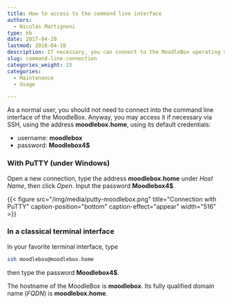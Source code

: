 ```yaml
---
title: How to access to the command line interface
authors:
  - Nicolas Martignoni
type: kb
date: 2017-04-20
lastmod: 2018-04-10
description: If necessary, you can connect to the MoodleBox operating system via SSH
slug: command-line-connection
categories_weight: 15
categories:
  - Maintenance
  - Usage

---
```

As a normal user, you should not need to connect into the command line interface of the MoodleBox. Anyway, you may access it if necessary via SSH, using the address __moodlebox.home__, using its default credentials:

  * username: __moodlebox__
  * password: __Moodlebox4$__

### With PuTTY (under Windows)

Open a new connection, type the address __moodlebox.home__ under _Host Name_, then click _Open_. Input the password __Moodlebox4$__.

{{< figure src="/img/media/putty-moodlebox.png" title="Connection with PuTTY" caption-position="bottom" caption-effect="appear" width="516" >}}

### In a classical terminal interface

In your favorite terminal interface, type

```bash
ssh moodlebox@moodlebox.home
```

then type the password __Moodlebox4$__.

The hostname of the MoodleBox is __moodlebox__. Its fully qualified domain name (_FQDN_) is __moodlebox.home__.

